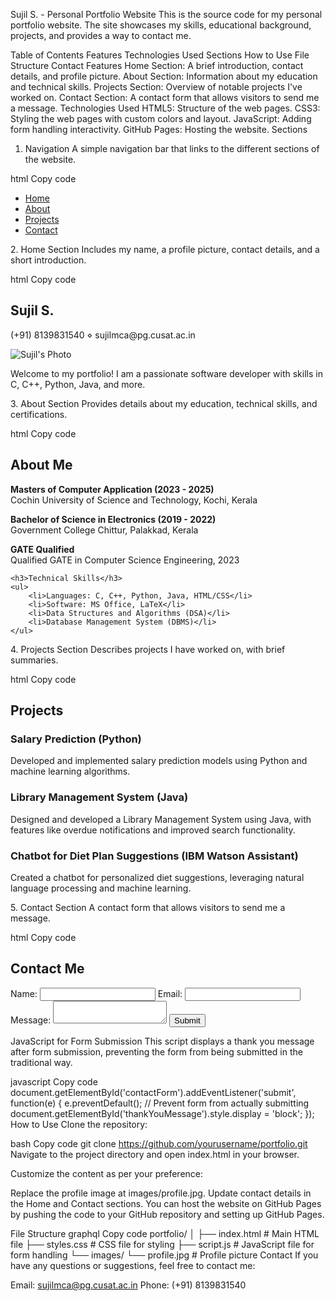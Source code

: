 Sujil S. - Personal Portfolio Website
This is the source code for my personal portfolio website. The site showcases my skills, educational background, projects, and provides a way to contact me.

Table of Contents
Features
Technologies Used
Sections
How to Use
File Structure
Contact
Features
Home Section: A brief introduction, contact details, and profile picture.
About Section: Information about my education and technical skills.
Projects Section: Overview of notable projects I've worked on.
Contact Section: A contact form that allows visitors to send me a message.
Technologies Used
HTML5: Structure of the web pages.
CSS3: Styling the web pages with custom colors and layout.
JavaScript: Adding form handling interactivity.
GitHub Pages: Hosting the website.
Sections
1. Navigation
A simple navigation bar that links to the different sections of the website.

html
Copy code
<nav>
    <ul>
        <li><a href="#home">Home</a></li>
        <li><a href="#about">About</a></li>
        <li><a href="#projects">Projects</a></li>
        <li><a href="#contact">Contact</a></li>
    </ul>
</nav>
2. Home Section
Includes my name, a profile picture, contact details, and a short introduction.

html
Copy code
<section id="home">
    <h1>Sujil S.</h1>
    <p>(+91) 8139831540 ⋄ sujilmca@pg.cusat.ac.in</p>
    <img src="images/profile.jpg" alt="Sujil's Photo" />
    <p>Welcome to my portfolio! I am a passionate software developer with skills in C, C++, Python, Java, and more.</p>
</section>
3. About Section
Provides details about my education, technical skills, and certifications.

html
Copy code
<section id="about">
    <h2>About Me</h2>
    <p><strong>Masters of Computer Application (2023 - 2025)</strong><br>Cochin University of Science and Technology, Kochi, Kerala</p>
    <p><strong>Bachelor of Science in Electronics (2019 - 2022)</strong><br>Government College Chittur, Palakkad, Kerala</p>
    <p><strong>GATE Qualified</strong><br>Qualified GATE in Computer Science Engineering, 2023</p>
    
    <h3>Technical Skills</h3>
    <ul>
        <li>Languages: C, C++, Python, Java, HTML/CSS</li>
        <li>Software: MS Office, LaTeX</li>
        <li>Data Structures and Algorithms (DSA)</li>
        <li>Database Management System (DBMS)</li>
    </ul>
</section>
4. Projects Section
Describes projects I have worked on, with brief summaries.

html
Copy code
<section id="projects">
    <h2>Projects</h2>
    <div class="project">
        <h3>Salary Prediction (Python)</h3>
        <p>Developed and implemented salary prediction models using Python and machine learning algorithms.</p>
    </div>
    <div class="project">
        <h3>Library Management System (Java)</h3>
        <p>Designed and developed a Library Management System using Java, with features like overdue notifications and improved search functionality.</p>
    </div>
    <div class="project">
        <h3>Chatbot for Diet Plan Suggestions (IBM Watson Assistant)</h3>
        <p>Created a chatbot for personalized diet suggestions, leveraging natural language processing and machine learning.</p>
    </div>
</section>
5. Contact Section
A contact form that allows visitors to send me a message.

html
Copy code
<section id="contact">
    <h2>Contact Me</h2>
    <form id="contactForm">
        <label for="name">Name:</label>
        <input type="text" id="name" name="name" required>
        <label for="email">Email:</label>
        <input type="email" id="email" name="email" required>
        <label for="message">Message:</label>
        <textarea id="message" name="message" required></textarea>
        <button type="submit">Submit</button>
    </form>
    <div id="thankYouMessage" style="display: none;">
        <p>Thank you for your message!</p>
    </div>
</section>
JavaScript for Form Submission
This script displays a thank you message after form submission, preventing the form from being submitted in the traditional way.

javascript
Copy code
document.getElementById('contactForm').addEventListener('submit', function(e) {
    e.preventDefault(); // Prevent form from actually submitting
    document.getElementById('thankYouMessage').style.display = 'block';
});
How to Use
Clone the repository:

bash
Copy code
git clone https://github.com/yourusername/portfolio.git
Navigate to the project directory and open index.html in your browser.

Customize the content as per your preference:

Replace the profile image at images/profile.jpg.
Update contact details in the Home and Contact sections.
You can host the website on GitHub Pages by pushing the code to your GitHub repository and setting up GitHub Pages.

File Structure
graphql
Copy code
portfolio/
│
├── index.html           # Main HTML file
├── styles.css           # CSS file for styling
├── script.js            # JavaScript file for form handling
└── images/
    └── profile.jpg      # Profile picture
Contact
If you have any questions or suggestions, feel free to contact me:

Email: sujilmca@pg.cusat.ac.in
Phone: (+91) 8139831540
